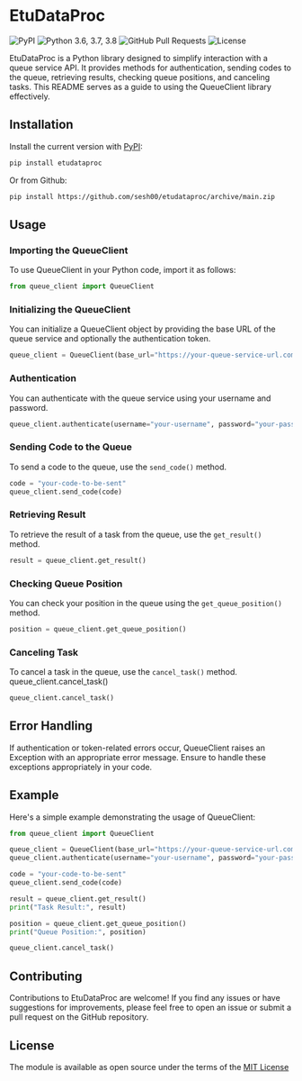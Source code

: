 # EtuDataProc

![PyPI](https://img.shields.io/pypi/v/etudataproc?color=orange) ![Python 3.6, 3.7, 3.8](https://img.shields.io/pypi/pyversions/etudataproc?color=blueviolet) ![GitHub Pull Requests](https://img.shields.io/github/issues-pr/sesh00/etudataproc?color=blueviolet) ![License](https://img.shields.io/pypi/l/d?color=blueviolet) 

EtuDataProc is a Python library designed to simplify interaction with a queue service API. It provides methods for authentication, sending codes to the queue, retrieving results, checking queue positions, and canceling tasks. This README serves as a guide to using the QueueClient library effectively.

## Installation

Install the current version with [PyPI](https://pypi.org/project/etudataproc):

```bash
pip install etudataproc
```

Or from Github:
```bash
pip install https://github.com/sesh00/etudataproc/archive/main.zip
```

## Usage
### Importing the QueueClient

To use QueueClient in your Python code, import it as follows:


```python
from queue_client import QueueClient
```
### Initializing the QueueClient

You can initialize a QueueClient object by providing the base URL of the queue service and optionally the authentication token.

```python
queue_client = QueueClient(base_url="https://your-queue-service-url.com", token="your-auth-token")
```

### Authentication
You can authenticate with the queue service using your username and password.

```python
queue_client.authenticate(username="your-username", password="your-password")
```

### Sending Code to the Queue
To send a code to the queue, use the ```send_code()``` method.

```python
code = "your-code-to-be-sent"
queue_client.send_code(code)
```
### Retrieving Result
To retrieve the result of a task from the queue, use the ```get_result()``` method.

```python
result = queue_client.get_result()
```

### Checking Queue Position
You can check your position in the queue using the ```get_queue_position()``` method.
```python
position = queue_client.get_queue_position()
```

### Canceling Task
To cancel a task in the queue, use the ```cancel_task()``` method.
queue_client.cancel_task()
```python
queue_client.cancel_task()
```
## Error Handling
If authentication or token-related errors occur, QueueClient raises an Exception with an appropriate error message. Ensure to handle these exceptions appropriately in your code.

## Example
Here's a simple example demonstrating the usage of QueueClient:

```python
from queue_client import QueueClient

queue_client = QueueClient(base_url="https://your-queue-service-url.com")
queue_client.authenticate(username="your-username", password="your-password")

code = "your-code-to-be-sent"
queue_client.send_code(code)

result = queue_client.get_result()
print("Task Result:", result)

position = queue_client.get_queue_position()
print("Queue Position:", position)

queue_client.cancel_task()

```


## Contributing

Contributions to EtuDataProc are welcome! If you find any issues or have suggestions for improvements, please feel free to open an issue or submit a pull request on the GitHub repository.


## License

The module is available as open source under the terms of the [MIT License](https://opensource.org/licenses/mit)

